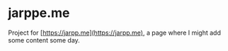 # jarppe.me

Project for [https://jarpp.me](https://jarpp.me), a page where I might add some content some day.
